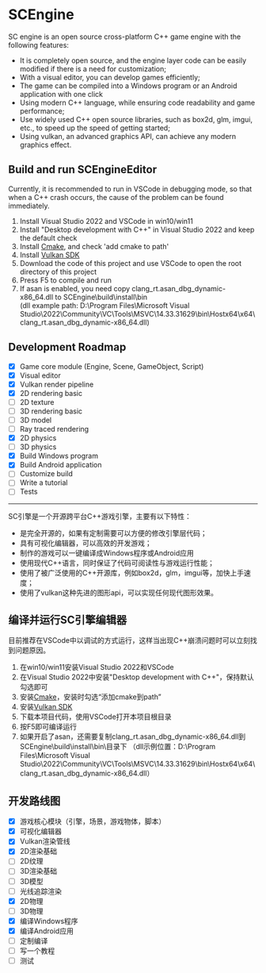 # SCEngine

SC engine is an open source cross-platform C++ game engine with the following features:
* It is completely open source, and the engine layer code can be easily modified if there is a need for customization;
* With a visual editor, you can develop games efficiently;
* The game can be compiled into a Windows program or an Android application with one click
* Using modern C++ language, while ensuring code readability and game performance;
* Use widely used C++ open source libraries, such as box2d, glm, imgui, etc., to speed up the speed of getting started;
* Using vulkan, an advanced graphics API, can achieve any modern graphics effect.

## Build and run SCEngineEditor

Currently, it is recommended to run in VSCode in debugging mode, so that when a C++ crash occurs, the cause of the problem can be found immediately.  
1. Install Visual Studio 2022 and VSCode in win10/win11  
2. Install "Desktop development with C++" in Visual Studio 2022 and keep the default check  
3. Install [Cmake](https://cmake.org/download/), and check 'add cmake to path'  
4. Install [Vulkan SDK](https://vulkan.lunarg.com/)  
5. Download the code of this project and use VSCode to open the root directory of this project  
6. Press F5 to compile and run  
7. If asan is enabled, you need copy clang_rt.asan_dbg_dynamic-x86_64.dll to SCEngine\build\install\bin\
(dll example path: D:\Program Files\Microsoft Visual Studio\2022\Community\VC\Tools\MSVC\14.33.31629\bin\Hostx64\x64\clang_rt.asan_dbg_dynamic-x86_64.dll)

## Development Roadmap

- [x] Game core module (Engine, Scene, GameObject, Script)
- [x] Visual editor
- [x] Vulkan render pipeline
- [x] 2D rendering basic
- [ ] 2D texture
- [ ] 3D rendering basic
- [ ] 3D model
- [ ] Ray traced rendering
- [x] 2D physics
- [ ] 3D physics
- [x] Build Windows program
- [x] Build Android application
- [ ] Customize build
- [ ] Write a tutorial
- [ ] Tests

---

SC引擎是一个开源跨平台C++游戏引擎，主要有以下特性：
* 是完全开源的，如果有定制需要可以方便的修改引擎层代码；
* 具有可视化编辑器，可以高效的开发游戏；
* 制作的游戏可以一键编译成Windows程序或Android应用
* 使用现代C++语言，同时保证了代码可阅读性与游戏运行性能；
* 使用了被广泛使用的C++开源库，例如box2d，glm，imgui等，加快上手速度；
* 使用了vulkan这种先进的图形api，可以实现任何现代图形效果。

## 编译并运行SC引擎编辑器

目前推荐在VSCode中以调试的方式运行，这样当出现C++崩溃问题时可以立刻找到问题原因。  
1. 在win10/win11安装Visual Studio 2022和VSCode  
2. 在Visual Studio 2022中安装"Desktop development with C++"，保持默认勾选即可  
3. 安装[Cmake](https://cmake.org/download/)，安装时勾选“添加cmake到path”  
4. 安装[Vulkan SDK](https://vulkan.lunarg.com/)  
5. 下载本项目代码，使用VSCode打开本项目根目录  
6. 按F5即可编译运行  
7. 如果开启了asan，还需要复制clang_rt.asan_dbg_dynamic-x86_64.dll到SCEngine\build\install\bin\目录下
（dll示例位置：D:\Program Files\Microsoft Visual Studio\2022\Community\VC\Tools\MSVC\14.33.31629\bin\Hostx64\x64\clang_rt.asan_dbg_dynamic-x86_64.dll）

## 开发路线图

- [x] 游戏核心模块（引擎，场景，游戏物体，脚本）
- [x] 可视化编辑器
- [x] Vulkan渲染管线
- [x] 2D渲染基础
- [ ] 2D纹理
- [ ] 3D渲染基础
- [ ] 3D模型
- [ ] 光线追踪渲染
- [x] 2D物理
- [ ] 3D物理
- [x] 编译Windows程序
- [x] 编译Android应用
- [ ] 定制编译
- [ ] 写一个教程
- [ ] 测试
